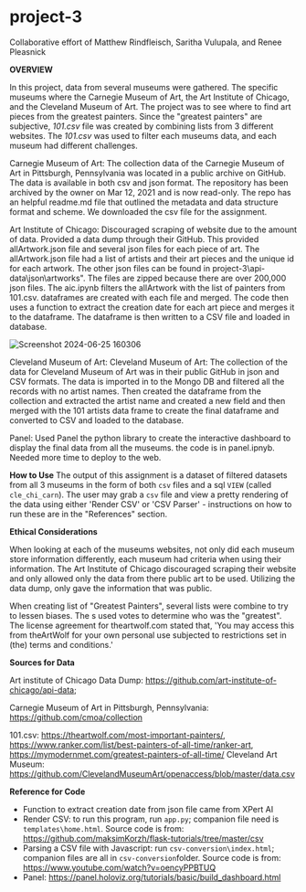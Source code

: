 # project-3
Collaborative effort of Matthew Rindfleisch, Saritha Vulupala, and Renee Pleasnick


**OVERVIEW**

In this project, data from several museums were gathered.  The specific museums where the Carnegie Museum of Art, the Art Institute of Chicago, and the Cleveland Museum of Art.  The project was to see where to find art pieces from the greatest painters.  Since the "greatest painters" are subjective, _101.csv_ file was created by combining lists from 3 different websites.  The _101.csv_ was used to filter each museums data, and each museum had different challenges.

Carnegie Museum of Art:
The collection data of the Carnegie Museum of Art in Pittsburgh, Pennsylvania was located in a public archive on GitHub. The data is available in both csv and json format. The repository has been archived by the owner on Mar 12, 2021 and is now read-only. The repo has an helpful readme.md file that outlined the metadata and data structure format and scheme. We downloaded the csv file for the assignment. 

Art Institute of Chicago:
Discouraged scraping of website due to the amount of data.  Provided a data dump through their GitHub.  This provided allArtwork.json file and several json files for each piece of art.  The allArtwork.json file had a list of artists and their art pieces and the unique id for each artwork.  The other json files can be found in project-3\api-data\json\artworks".  The files are zipped because there are over 200,000 json files.  The aic.ipynb filters the allArtwork with the list of painters from 101.csv. dataframes are created with each file and merged.  The code then uses a function to extract the creation date for each art piece and merges it to the dataframe.  The dataframe is then written to a CSV file and loaded in database.

![Screenshot 2024-06-25 160306](https://github.com/RPleasnick/project-3/assets/146039635/bb1cb7b0-8051-48a8-9aaa-ba4e0f71f283)

Cleveland Museum of Art:
Cleveland Museum of Art: The collection of the data for Cleveland Museum of Art was in their public GitHub in json and CSV formats. The data is imported in to the Mongo DB and filtered all the records with no artist names. Then created the dataframe from the collection and extracted the artist name and created a new field and then merged with the 101 artists data frame to create the final dataframe and converted to CSV and loaded to the database.

Panel: Used Panel the python library to create the interactive dashboard to display the final data from all the museums. the code is in panel.ipnyb. Needed more time to deploy to the web.

**How to Use**
The output of this assignment is a dataset of filtered datasets from all 3 museums in the form of both `csv` files and a sql `VIEW` (called `cle_chi_carn`).  The user may grab a `csv` file and view a pretty rendering of the data using either 'Render CSV' or 'CSV Parser' - instructions on how to run these are in the "References" section.

**Ethical Considerations**

When looking at each of the museums websites, not only did each museum store information differently, each museum had criteria when using their information.  The Art Institute of Chicago discouraged scraping their website and only allowed only the data from there public art to be used.  Utilizing the data dump, only gave the information that was public.

When creating list of "Greatest Painters", several lists were combine to try to lessen biases.  The s used votes to determine who was the "greatest". The license agreement for theartwolf.com stated that, 
'You may access this from theArtWolf for your own personal use subjected to restrictions set in (the) terms and conditions.'


**Sources for Data**

Art institute of Chicago Data Dump:   https://github.com/art-institute-of-chicago/api-data;

Carnegie Museum of Art in Pittsburgh, Pennsylvania: https://github.com/cmoa/collection

101.csv:  https://theartwolf.com/most-important-painters/, 
          https://www.ranker.com/list/best-painters-of-all-time/ranker-art,  
          https://mymodernmet.com/greatest-painters-of-all-time/
Cleveland Art Museum: https://github.com/ClevelandMuseumArt/openaccess/blob/master/data.csv

**Reference for Code**

- Function to extract creation date from json file came from XPert AI
- Render CSV: to run this program, run `app.py`; companion file need is `templates\home.html`. Source code is from: https://github.com/maksimKorzh/flask-tutorials/tree/master/csv
- Parsing a CSV file with Javascript: run `csv-conversion\index.html`; companion files are all in `csv-conversion`folder. Source code is from: https://www.youtube.com/watch?v=oencyPPBTUQ
- Panel: https://panel.holoviz.org/tutorials/basic/build_dashboard.html


